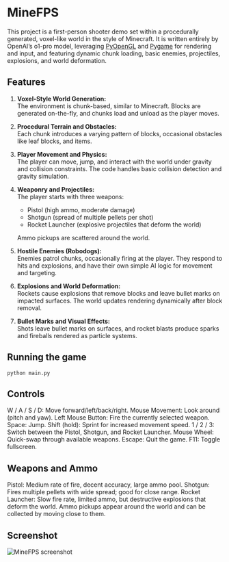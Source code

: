 # MineFPS

This project is a first-person shooter demo set within a procedurally generated, voxel-like world in the style of Minecraft.  It is written entirely by OpenAI’s o1-pro model, leveraging [PyOpenGL](https://www.google.com/search?q=PyOpenGL) and [Pygame](https://www.google.com/search?q=pygame) for rendering and input, and featuring dynamic chunk loading, basic enemies, projectiles, explosions, and world deformation.

## Features

1. **Voxel-Style World Generation:**  
   The environment is chunk-based, similar to Minecraft. Blocks are generated on-the-fly, and chunks load and unload as the player moves.
   
2. **Procedural Terrain and Obstacles:**  
   Each chunk introduces a varying pattern of blocks, occasional obstacles like leaf blocks, and items.

3. **Player Movement and Physics:**  
   The player can move, jump, and interact with the world under gravity and collision constraints. The code handles basic collision detection and gravity simulation.

4. **Weaponry and Projectiles:**  
   The player starts with three weapons:  
   - Pistol (high ammo, moderate damage)  
   - Shotgun (spread of multiple pellets per shot)  
   - Rocket Launcher (explosive projectiles that deform the world)  
   
   Ammo pickups are scattered around the world.

5. **Hostile Enemies (Robodogs):**  
   Enemies patrol chunks, occasionally firing at the player. They respond to hits and explosions, and have their own simple AI logic for movement and targeting.

6. **Explosions and World Deformation:**  
   Rockets cause explosions that remove blocks and leave bullet marks on impacted surfaces. The world updates rendering dynamically after block removal.

7. **Bullet Marks and Visual Effects:**  
   Shots leave bullet marks on surfaces, and rocket blasts produce sparks and fireballs rendered as particle systems.

## Running the game

```python main.py```

## Controls
W / A / S / D: Move forward/left/back/right.
Mouse Movement: Look around (pitch and yaw).
Left Mouse Button: Fire the currently selected weapon.
Space: Jump.
Shift (hold): Sprint for increased movement speed.
1 / 2 / 3: Switch between the Pistol, Shotgun, and Rocket Launcher.
Mouse Wheel: Quick-swap through available weapons.
Escape: Quit the game.
F11: Toggle fullscreen.


## Weapons and Ammo
Pistol: Medium rate of fire, decent accuracy, large ammo pool.
Shotgun: Fires multiple pellets with wide spread; good for close range.
Rocket Launcher: Slow fire rate, limited ammo, but destructive explosions that deform the world.
Ammo pickups appear around the world and can be collected by moving close to them.

## Screenshot
![MineFPS screenshot](MineFPS.png)